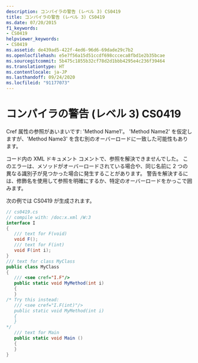 ```yaml
---
description: コンパイラの警告 (レベル 3) CS0419
title: コンパイラの警告 (レベル 3) CS0419
ms.date: 07/20/2015
f1_keywords:
- CS0419
helpviewer_keywords:
- CS0419
ms.assetid: de439ad5-422f-4ed6-96d6-69dade29c7b2
ms.openlocfilehash: e5e7f56a15d51ccdf698ccceca8fbd1e2b35bcae
ms.sourcegitcommit: 5b475c1855b32cf78d2d1bbb4295e4c236f39464
ms.translationtype: HT
ms.contentlocale: ja-JP
ms.lasthandoff: 09/24/2020
ms.locfileid: "91177073"
---
```

# <a name="compiler-warning-level-3-cs0419"></a>コンパイラの警告 (レベル 3) CS0419

Cref 属性の参照があいまいです: 'Method Name1'。  'Method Name2' を仮定しますが、'Method Name3' を含む別のオーバーロードに一致した可能性もあります。  
  
 コード内の XML ドキュメント コメントで、参照を解決できませんでした。 このエラーは、メソッドがオーバーロードされている場合や、同じ名前に 2 つの異なる識別子が見つかった場合に発生することがあります。 警告を解決するには、修飾名を使用して参照を明確にするか、特定のオーバーロードをかっこで囲みます。  
  
 次の例では CS0419 が生成されます。  
  
```csharp  
// cs0419.cs  
// compile with: /doc:x.xml /W:3  
interface I  
{  
   /// text for F(void)  
   void F();  
   /// text for F(int)  
   void F(int i);  
}  
/// text for class MyClass  
public class MyClass  
{  
   /// <see cref="I.F"/>  
   public static void MyMethod(int i)  
   {  
   }  
/* Try this instead:  
   /// <see cref="I.F(int)"/>  
   public static void MyMethod(int i)  
   {  
   }  
*/  
   /// text for Main  
   public static void Main ()  
   {  
   }  
}  
```

